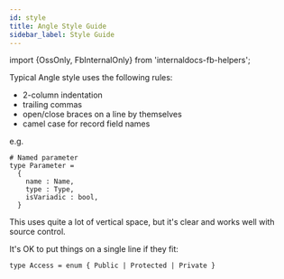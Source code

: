 ```yaml
---
id: style
title: Angle Style Guide
sidebar_label: Style Guide
---
```


import {OssOnly, FbInternalOnly} from 'internaldocs-fb-helpers';

Typical Angle style uses the following rules:

* 2-column indentation
* trailing commas
* open/close braces on a line by themselves
* camel case for record field names

e.g.

```lang=angle
# Named parameter
type Parameter =
  {
    name : Name,
    type : Type,
    isVariadic : bool,
  }
```

This uses quite a lot of vertical space, but it's clear and works well with source control.

It's OK to put things on a single line if they fit:

```lang=angle
type Access = enum { Public | Protected | Private }
```
